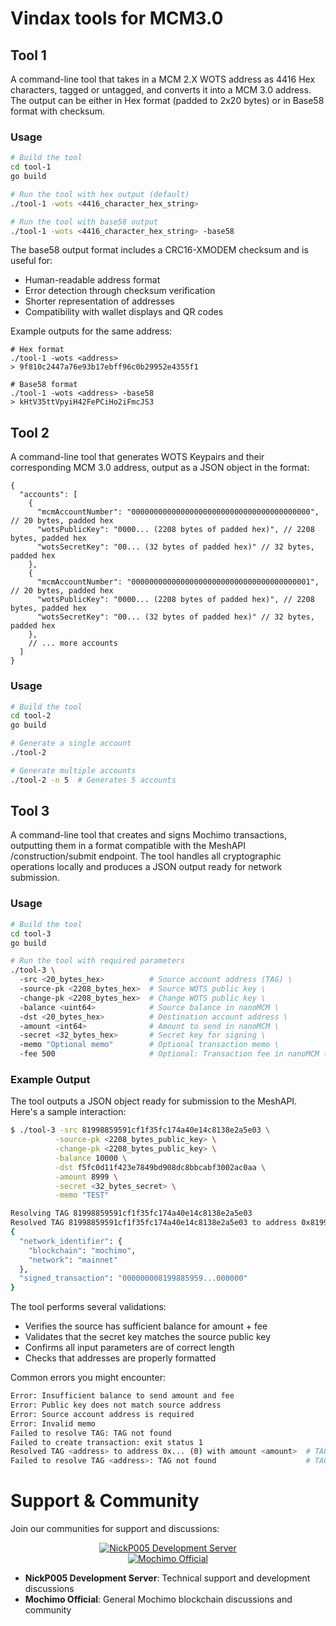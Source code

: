 # Vindax tools for MCM3.0

## Tool 1
A command-line tool that takes in a MCM 2.X WOTS address as 4416 Hex characters, tagged or untagged, and converts it into a MCM 3.0 address. The output can be either in Hex format (padded to 2x20 bytes) or in Base58 format with checksum.

### Usage
```bash
# Build the tool
cd tool-1
go build

# Run the tool with hex output (default)
./tool-1 -wots <4416_character_hex_string>

# Run the tool with base58 output
./tool-1 -wots <4416_character_hex_string> -base58
```

The base58 output format includes a CRC16-XMODEM checksum and is useful for:
- Human-readable address format
- Error detection through checksum verification
- Shorter representation of addresses
- Compatibility with wallet displays and QR codes

Example outputs for the same address:
```
# Hex format
./tool-1 -wots <address>
> 9f810c2447a76e93b17ebff96c0b29952e4355f1

# Base58 format
./tool-1 -wots <address> -base58
> kHtV35ttVpyiH42FePCiHo2iFmcJS3
```

## Tool 2
A command-line tool that generates WOTS Keypairs and their corresponding MCM 3.0 address, output as a JSON object in the format:
```
{
  "accounts": [
    {
      "mcmAccountNumber": "0000000000000000000000000000000000000000", // 20 bytes, padded hex
      "wotsPublicKey": "0000... (2208 bytes of padded hex)", // 2208 bytes, padded hex
      "wotsSecretKey": "00... (32 bytes of padded hex)" // 32 bytes, padded hex
    },
    {
      "mcmAccountNumber": "0000000000000000000000000000000000000001", // 20 bytes, padded hex
      "wotsPublicKey": "0000... (2208 bytes of padded hex)", // 2208 bytes, padded hex
      "wotsSecretKey": "00... (32 bytes of padded hex)" // 32 bytes, padded hex
    },
    // ... more accounts
  ]
}
```

### Usage
```bash
# Build the tool
cd tool-2
go build

# Generate a single account
./tool-2

# Generate multiple accounts
./tool-2 -n 5  # Generates 5 accounts
```

## Tool 3
A command-line tool that creates and signs Mochimo transactions, outputting them in a format compatible with the MeshAPI /construction/submit endpoint. The tool handles all cryptographic operations locally and produces a JSON output ready for network submission.

### Usage
```bash
# Build the tool
cd tool-3
go build

# Run the tool with required parameters
./tool-3 \ 
  -src <20_bytes_hex>          # Source account address (TAG) \
  -source-pk <2208_bytes_hex>  # Source WOTS public key \
  -change-pk <2208_bytes_hex>  # Change WOTS public key \
  -balance <uint64>            # Source balance in nanoMCM \
  -dst <20_bytes_hex>          # Destination account address \
  -amount <int64>              # Amount to send in nanoMCM \
  -secret <32_bytes_hex>       # Secret key for signing \
  -memo "Optional memo"        # Optional transaction memo \
  -fee 500                     # Optional: Transaction fee in nanoMCM (default: 500)
```

### Example Output
The tool outputs a JSON object ready for submission to the MeshAPI. Here's a sample interaction:

```bash
$ ./tool-3 -src 81998859591cf1f35fc174a40e14c8138e2a5e03 \
          -source-pk <2208_bytes_public_key> \
          -change-pk <2208_bytes_public_key> \
          -balance 10000 \
          -dst f5fc0d11f423e7849bd908dc8bbcabf3002ac0aa \
          -amount 8999 \
          -secret <32_bytes_secret> \
          -memo "TEST"

Resolving TAG 81998859591cf1f35fc174a40e14c8138e2a5e03
Resolved TAG 81998859591cf1f35fc174a40e14c8138e2a5e03 to address 0x81998...652e1 with amount 8999
{
  "network_identifier": {
    "blockchain": "mochimo",
    "network": "mainnet"
  },
  "signed_transaction": "000000008199885959...000000"
}
```

The tool performs several validations:
- Verifies the source has sufficient balance for amount + fee
- Validates that the secret key matches the source public key
- Confirms all input parameters are of correct length
- Checks that addresses are properly formatted

Common errors you might encounter:
```bash
Error: Insufficient balance to send amount and fee
Error: Public key does not match source address
Error: Source account address is required
Error: Invalid memo
Failed to resolve TAG: TAG not found
Failed to create transaction: exit status 1
Resolved TAG <address> to address 0x... (0) with amount <amount>  # TAG resolution success
Failed to resolve TAG <address>: TAG not found                    # TAG resolution failure
```

# Support & Community

Join our communities for support and discussions:

<div align="center">

[![NickP005 Development Server](https://img.shields.io/discord/709417966881472572?color=7289da&label=NickP005%20Development%20Server&logo=discord&logoColor=white)](https://discord.gg/Q5jM8HJhNT)   
[![Mochimo Official](https://img.shields.io/discord/460867662977695765?color=7289da&label=Mochimo%20Official&logo=discord&logoColor=white)](https://discord.gg/SvdXdr2j3Y)

</div>

- **NickP005 Development Server**: Technical support and development discussions
- **Mochimo Official**: General Mochimo blockchain discussions and community